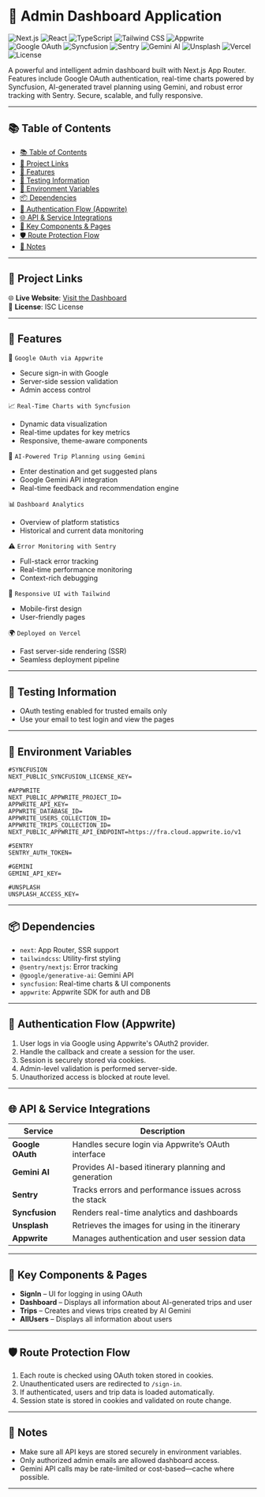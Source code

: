 # 🧠 Admin Dashboard Application

![Next.js](https://img.shields.io/badge/Next.js-000?style=for-the-badge&logo=next.js&logoColor=white)
![React](https://img.shields.io/badge/React-20232a?style=for-the-badge&logo=react&logoColor=61dafb)
![TypeScript](https://img.shields.io/badge/TypeScript-3178c6?style=for-the-badge&logo=typescript&logoColor=white)
![Tailwind CSS](https://img.shields.io/badge/Tailwind_CSS-38bdf8?style=for-the-badge&logo=tailwind-css&logoColor=white)
![Appwrite](https://img.shields.io/badge/Appwrite-F02E65?style=for-the-badge&logo=appwrite&logoColor=white)
![Google OAuth](https://img.shields.io/badge/OAuth-Google-4285F4?style=for-the-badge&logo=google&logoColor=white)
![Syncfusion](https://img.shields.io/badge/Syncfusion-1A237E?style=for-the-badge&logoColor=white)
![Sentry](https://img.shields.io/badge/Sentry-362D59?style=for-the-badge&logo=sentry&logoColor=white)
![Gemini AI](https://img.shields.io/badge/Gemini_AI-3C3C3C?style=for-the-badge&logo=google&logoColor=white)
![Unsplash](https://img.shields.io/badge/Unsplash-000000?style=for-the-badge&logo=unsplash&logoColor=white)
![Vercel](https://img.shields.io/badge/Vercel-000000?style=for-the-badge&logo=vercel&logoColor=white)
![License](https://img.shields.io/badge/ISC-License-lightgrey)

A powerful and intelligent admin dashboard built with Next.js App Router. Features include Google OAuth authentication, real-time charts powered by Syncfusion, AI-generated travel planning using Gemini, and robust error tracking with Sentry. Secure, scalable, and fully responsive.

---

## 📚 Table of Contents
- [📚 Table of Contents](#-table-of-contents)
- [🔗 Project Links](#-project-links)
- [🚀 Features](#-features)
- [🧪 Testing Information](#-testing-information)
- [🌱 Environment Variables](#-environment-variables)
- [📦 Dependencies](#-dependencies)
- [🔐 Authentication Flow (Appwrite)](#-authentication-flow-appwrite)
- [🌐 API \& Service Integrations](#-api--service-integrations)
- [🧩 Key Components \& Pages](#-key-components--pages)
- [🛡️ Route Protection Flow](#️-route-protection-flow)
- [📌 Notes](#-notes)

---

## 🔗 Project Links

🌐 **Live Website**: [Visit the Dashboard](https://travel-agency-dashboard-inky.vercel.app/)  
📄 **License**: ISC License

---

## 🚀 Features

🔐 `Google OAuth via Appwrite`

- Secure sign-in with Google
- Server-side session validation
- Admin access control

📈 `Real-Time Charts with Syncfusion`

- Dynamic data visualization
- Real-time updates for key metrics
- Responsive, theme-aware components

🧠 `AI-Powered Trip Planning using Gemini`

- Enter destination and get suggested plans
- Google Gemini API integration
- Real-time feedback and recommendation engine

📊 `Dashboard Analytics`

- Overview of platform statistics
- Historical and current data monitoring

⚠️ `Error Monitoring with Sentry`

- Full-stack error tracking
- Real-time performance monitoring
- Context-rich debugging

🎨 `Responsive UI with Tailwind`

- Mobile-first design
- User-friendly pages

🌍 `Deployed on Vercel`

- Fast server-side rendering (SSR)
- Seamless deployment pipeline

---

## 🧪 Testing Information

- OAuth testing enabled for trusted emails only
- Use your email to test login and view the pages

---

## 🌱 Environment Variables

```env
#SYNCFUSION
NEXT_PUBLIC_SYNCFUSION_LICENSE_KEY=

#APPWRITE
NEXT_PUBLIC_APPWRITE_PROJECT_ID=
APPWRITE_API_KEY=
APPWRITE_DATABASE_ID=
APPWRITE_USERS_COLLECTION_ID=
APPWRITE_TRIPS_COLLECTION_ID=
NEXT_PUBLIC_APPWRITE_API_ENDPOINT=https://fra.cloud.appwrite.io/v1

#SENTRY
SENTRY_AUTH_TOKEN=

#GEMINI
GEMINI_API_KEY=

#UNSPLASH
UNSPLASH_ACCESS_KEY=

```

---

## 📦 Dependencies

- `next`: App Router, SSR support
- `tailwindcss`: Utility-first styling
- `@sentry/nextjs`: Error tracking
- `@google/generative-ai`: Gemini API
- `syncfusion`: Real-time charts & UI components
- `appwrite`: Appwrite SDK for auth and DB

---

## 🔐 Authentication Flow (Appwrite)

1. User logs in via Google using Appwrite's OAuth2 provider.
2. Handle the callback and create a session for the user.
3. Session is securely stored via cookies.
4. Admin-level validation is performed server-side.
5. Unauthorized access is blocked at route level.

---

## 🌐 API & Service Integrations

| Service          | Description                                           |
| ---------------- | ----------------------------------------------------- |
| **Google OAuth** | Handles secure login via Appwrite’s OAuth interface   |
| **Gemini AI**    | Provides AI-based itinerary planning and generation   |
| **Sentry**       | Tracks errors and performance issues across the stack |
| **Syncfusion**   | Renders real-time analytics and dashboards            |
| **Unsplash**     | Retrieves the images for using in the itinerary       |
| **Appwrite**     | Manages authentication and user session data          |

---

## 🧩 Key Components & Pages

- **SignIn** – UI for logging in using OAuth
- **Dashboard** – Displays all information about AI-generated trips and user
- **Trips** – Creates and views trips created by AI Gemini
- **AllUsers** – Displays all information about users

---

## 🛡️ Route Protection Flow

1. Each route is checked using OAuth token stored in cookies.
2. Unauthenticated users are redirected to `/sign-in`.
3. If authenticated, users and trip data is loaded automatically.
4. Session state is stored in cookies and validated on route change.

---

## 📌 Notes

- Make sure all API keys are stored securely in environment variables.
- Only authorized admin emails are allowed dashboard access.
- Gemini API calls may be rate-limited or cost-based—cache where possible.

---
